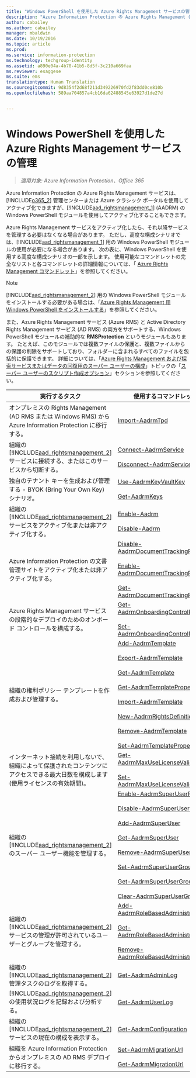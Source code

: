 ```yaml
---
title: "Windows PowerShell を使用した Azure Rights Management サービスの管理 | Azure Information Protection"
description: "Azure Information Protection の Azure Rights Management (AADRM) の Windows PowerShell モジュールを使用して、組織でこのサービスを管理する方法について説明します。"
author: cabailey
ms.author: cabailey
manager: mbaldwin
ms.date: 10/19/2016
ms.topic: article
ms.prod: 
ms.service: information-protection
ms.technology: techgroup-identity
ms.assetid: a890e04a-4b70-41b5-8d5f-3c210a669faa
ms.reviewer: esaggese
ms.suite: ems
translationtype: Human Translation
ms.sourcegitcommit: 9d8354f2d68f211d349226970fd2f83dd0ce810b
ms.openlocfilehash: 589aa704857a4cb16da62488545e63927d1de27d


---
```


# <a name="administering-the-azure-rights-management-service-by-using-windows-powershell"></a>Windows PowerShell を使用した Azure Rights Management サービスの管理

>*適用対象: Azure Information Protection、Office 365*

Azure Information Protection の Azure Rights Management サービスは、[!INCLUDE[o365_2](../includes/o365_2_md.md)] 管理センターまたは Azure クラシック ポータルを使用してアクティブ化できますが、[!INCLUDE[aad_rightsmanagement_1](../includes/aad_rightsmanagement_1_md.md)] (AADRM) の Windows PowerShell モジュールを使用してアクティブ化することもできます。

Azure Rights Management サービスをアクティブ化したら、それ以降サービスを管理する必要はなくなる場合があります。 ただし、高度な構成シナリオでは、[!INCLUDE[aad_rightsmanagement_1](../includes/aad_rightsmanagement_1_md.md)] 用の Windows PowerShell モジュールの使用が必要になる場合があります。 次の表に、Windows PowerShell を使用する高度な構成シナリオの一部を示します。 使用可能なコマンドレットの完全なリストと各コマンドレットの詳細情報については、「 [Azure Rights Management コマンドレット](http://msdn.microsoft.com/library/azure/dn629398.aspx)」を参照してください。

> [!NOTE]
> [!INCLUDE[aad_rightsmanagement_2](../includes/aad_rightsmanagement_2_md.md)] 用の Windows PowerShell モジュールをインストールする必要がある場合は、「[Azure Rights Management 用 Windows PowerShell をインストールする](install-powershell.md)」を参照してください。

また、Azure Rights Management サービス (Azure RMS) と Active Directory Rights Management サービス (AD RMS) の両方をサポートする、Windows PowerShell モジュールの補助的な **RMSProtection** というモジュールもあります。 たとえば、このモジュールでは複数ファイルの保護と、複数ファイルからの保護の削除をサポートしており、フォルダーに含まれるすべてのファイルを包括的に保護できます。 詳細については、「[Azure Rights Management および探索サービスまたはデータの回復用のスーパー ユーザーの構成](configure-super-users.md)」トピックの「[スーパー ユーザーのスクリプト作成オプション](configure-super-users.md#scripting-options-for-super-users)」セクションを参照してください。

|実行するタスク|使用するコマンドレット|
|-------------------|------------------------------|
|オンプレミスの Rights Management (AD RMS または Windows RMS) から Azure Information Protection に移行する。|[Import-AadrmTpd](http://msdn.microsoft.com/library/azure/dn857523.aspx)|
|組織の [!INCLUDE[aad_rightsmanagement_2](../includes/aad_rightsmanagement_2_md.md)] サービスに接続する、またはこのサービスから切断する。|[Connect-AadrmService](http://msdn.microsoft.com/library/azure/dn629415.aspx)<br /><br />[Disconnect-AadrmService](http://msdn.microsoft.com/library/azure/dn629416.aspx)|
|独自のテナント キーを生成および管理する - BYOK (Bring Your Own Key) シナリオ。|[Use-AadrmKeyVaultKey](https://msdn.microsoft.com/library/azure/mt759829.aspx)<br /><br />[Get-AadrmKeys](http://msdn.microsoft.com/library/azure/dn629420.aspx)|
|組織の [!INCLUDE[aad_rightsmanagement_2](../includes/aad_rightsmanagement_2_md.md)] サービスをアクティブ化または非アクティブ化する。|[Enable-Aadrm](http://msdn.microsoft.com/library/azure/dn629412.aspx)<br /><br />[Disable-Aadrm](http://msdn.microsoft.com/library/azure/dn629422.aspx)|
|Azure Information Protection の文書管理サイトをアクティブ化または非アクティブ化する。|[Disable-AadrmDocumentTrackingFeature](https://msdn.microsoft.com/library/azure/mt548471.aspx)<br /><br />[Enable-AadrmDocumentTrackingFeature](https://msdn.microsoft.com/library/azure/mt548469.aspx)<br /><br />[Get-AadrmDocumentTrackingFeature](https://msdn.microsoft.com/library/azure/mt548470.aspx)|
|Azure Rights Management サービスの段階的なデプロイのためのオンボード コントロールを構成する。|[Get-AadrmOnboardingControlPolicy](http://msdn.microsoft.com/library/azure/dn857522.aspx)<br /><br />[Set-AadrmOnboardingControlPolicy](http://msdn.microsoft.com/library/azure/dn857521.aspx)|
|組織の権利ポリシー テンプレートを作成および管理する。|[Add-AadrmTemplate](http://msdn.microsoft.com/library/azure/dn727075.aspx)<br /><br />[Export-AadrmTemplate](http://msdn.microsoft.com/library/azure/dn727078.aspx)<br /><br />[Get-AadrmTemplate](http://msdn.microsoft.com/library/azure/dn727079.aspx)<br /><br />[Get-AadrmTemplateProperty](http://msdn.microsoft.com/library/azure/dn727081.aspx)<br /><br />[Import-AadrmTemplate](http://msdn.microsoft.com/library/azure/dn727077.aspx)<br /><br />[New-AadrmRightsDefinition](http://msdn.microsoft.com/library/azure/dn727080.aspx)<br /><br />[Remove-AadrmTemplate](http://msdn.microsoft.com/library/azure/dn727082.aspx)<br /><br />[Set-AadrmTemplateProperty](http://msdn.microsoft.com/library/azure/dn727076.aspx)|
|インターネット接続を利用しないで、組織によって保護されたコンテンツにアクセスできる最大日数を構成します (使用ライセンスの有効期間)。|[Get-AadrmMaxUseLicenseValidityTime](https://msdn.microsoft.com/library/azure/dn932062.aspx)<br /><br />[Set-AadrmMaxUseLicenseValidityTime](https://msdn.microsoft.com/library/azure/dn932063.aspx)|
|組織の [!INCLUDE[aad_rightsmanagement_2](../includes/aad_rightsmanagement_2_md.md)] のスーパー ユーザー機能を管理する。|[Enable-AadrmSuperUserFeature](https://msdn.microsoft.com/library/azure/dn629400.aspx)<br /><br />[Disable-AadrmSuperUserFeature](https://msdn.microsoft.com/library/azure/dn629428.aspx)<br /><br />[Add-AadrmSuperUser](http://msdn.microsoft.com/library/azure/dn629411.aspx)<br /><br />[Get-AadrmSuperUser](https://msdn.microsoft.com/library/azure/dn629408.aspx)<br /><br />[Remove-AadrmSuperUser](https://msdn.microsoft.com/library/azure/dn629405.aspx)<br /><br />[Set-AadrmSuperUserGroup](https://msdn.microsoft.com/library/azure/mt653943.aspx)<br /><br />[Get-AadrmSuperUserGroup](https://msdn.microsoft.com/library/azure/mt653942.aspx)<br /><br />[Clear-AadrmSuperUserGroup](https://msdn.microsoft.com/library/azure/mt653944.aspx)|
|組織の [!INCLUDE[aad_rightsmanagement_2](../includes/aad_rightsmanagement_2_md.md)] サービスの管理が許可されているユーザーとグループを管理する。|[Add-AadrmRoleBasedAdministrator](http://msdn.microsoft.com/library/azure/dn629417.aspx)<br /><br />[Get-AadrmRoleBasedAdministrator](https://msdn.microsoft.com/library/azure/dn629407.aspx)<br /><br />[Remove-AadrmRoleBasedAdministrator](https://msdn.microsoft.com/library/azure/dn629424.aspx)|
|組織の [!INCLUDE[aad_rightsmanagement_2](../includes/aad_rightsmanagement_2_md.md)] 管理タスクのログを取得する。|[Get-AadrmAdminLog](https://msdn.microsoft.com/library/azure/dn629430.aspx)|
|[!INCLUDE[aad_rightsmanagement_2](../includes/aad_rightsmanagement_2_md.md)] の使用状況ログを記録および分析する。|[Get-AadrmUserLog](https://msdn.microsoft.com/library/azure/mt653941.aspx)|
|組織の [!INCLUDE[aad_rightsmanagement_2](../includes/aad_rightsmanagement_2_md.md)] サービスの現在の構成を表示する。|[Get-AadrmConfiguration](http://msdn.microsoft.com/library/azure/dn629410.aspx)|
|組織を Azure Information Protection からオンプレミスの AD RMS デプロイに移行する。|[Set-AadrmMigrationUrl](https://msdn.microsoft.com/library/azure/dn629429.aspx)<br /><br />[Get-AadrmMigrationUrl](http://msdn.microsoft.com/library/azure/dn629403.aspx)|






<!--HONumber=Nov16_HO2-->


